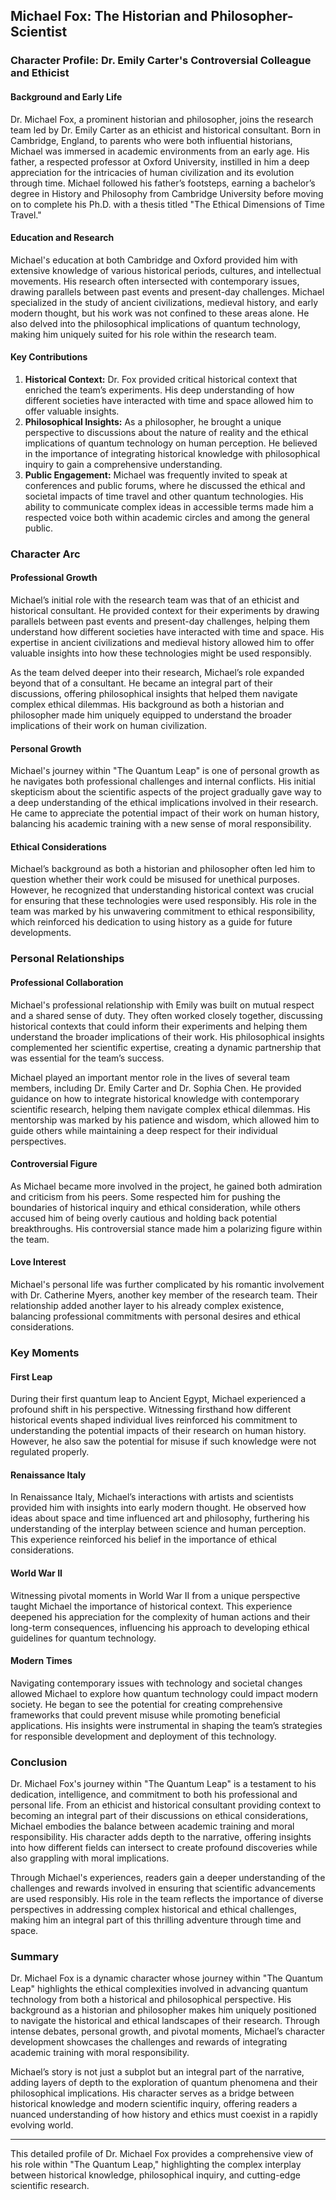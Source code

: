 ## Michael Fox: The Historian and Philosopher-Scientist

### Character Profile: Dr. Emily Carter's Controversial Colleague and Ethicist

#### Background and Early Life

Dr. Michael Fox, a prominent historian and philosopher, joins the research team led by Dr. Emily Carter as an ethicist and historical consultant. Born in Cambridge, England, to parents who were both influential historians, Michael was immersed in academic environments from an early age. His father, a respected professor at Oxford University, instilled in him a deep appreciation for the intricacies of human civilization and its evolution through time. Michael followed his father’s footsteps, earning a bachelor’s degree in History and Philosophy from Cambridge University before moving on to complete his Ph.D. with a thesis titled "The Ethical Dimensions of Time Travel."

#### Education and Research

Michael's education at both Cambridge and Oxford provided him with extensive knowledge of various historical periods, cultures, and intellectual movements. His research often intersected with contemporary issues, drawing parallels between past events and present-day challenges. Michael specialized in the study of ancient civilizations, medieval history, and early modern thought, but his work was not confined to these areas alone. He also delved into the philosophical implications of quantum technology, making him uniquely suited for his role within the research team.

#### Key Contributions
1. **Historical Context:** Dr. Fox provided critical historical context that enriched the team’s experiments. His deep understanding of how different societies have interacted with time and space allowed him to offer valuable insights.
2. **Philosophical Insights:** As a philosopher, he brought a unique perspective to discussions about the nature of reality and the ethical implications of quantum technology on human perception. He believed in the importance of integrating historical knowledge with philosophical inquiry to gain a comprehensive understanding.
3. **Public Engagement:** Michael was frequently invited to speak at conferences and public forums, where he discussed the ethical and societal impacts of time travel and other quantum technologies. His ability to communicate complex ideas in accessible terms made him a respected voice both within academic circles and among the general public.

### Character Arc

#### Professional Growth
Michael’s initial role with the research team was that of an ethicist and historical consultant. He provided context for their experiments by drawing parallels between past events and present-day challenges, helping them understand how different societies have interacted with time and space. His expertise in ancient civilizations and medieval history allowed him to offer valuable insights into how these technologies might be used responsibly.

As the team delved deeper into their research, Michael’s role expanded beyond that of a consultant. He became an integral part of their discussions, offering philosophical insights that helped them navigate complex ethical dilemmas. His background as both a historian and philosopher made him uniquely equipped to understand the broader implications of their work on human civilization.

#### Personal Growth
Michael's journey within "The Quantum Leap" is one of personal growth as he navigates both professional challenges and internal conflicts. His initial skepticism about the scientific aspects of the project gradually gave way to a deep understanding of the ethical implications involved in their research. He came to appreciate the potential impact of their work on human history, balancing his academic training with a new sense of moral responsibility.

#### Ethical Considerations
Michael’s background as both a historian and philosopher often led him to question whether their work could be misused for unethical purposes. However, he recognized that understanding historical context was crucial for ensuring that these technologies were used responsibly. His role in the team was marked by his unwavering commitment to ethical responsibility, which reinforced his dedication to using history as a guide for future developments.

### Personal Relationships

#### Professional Collaboration
Michael's professional relationship with Emily was built on mutual respect and a shared sense of duty. They often worked closely together, discussing historical contexts that could inform their experiments and helping them understand the broader implications of their work. His philosophical insights complemented her scientific expertise, creating a dynamic partnership that was essential for the team’s success.

Michael played an important mentor role in the lives of several team members, including Dr. Emily Carter and Dr. Sophia Chen. He provided guidance on how to integrate historical knowledge with contemporary scientific research, helping them navigate complex ethical dilemmas. His mentorship was marked by his patience and wisdom, which allowed him to guide others while maintaining a deep respect for their individual perspectives.

#### Controversial Figure
As Michael became more involved in the project, he gained both admiration and criticism from his peers. Some respected him for pushing the boundaries of historical inquiry and ethical consideration, while others accused him of being overly cautious and holding back potential breakthroughs. His controversial stance made him a polarizing figure within the team.

#### Love Interest
Michael's personal life was further complicated by his romantic involvement with Dr. Catherine Myers, another key member of the research team. Their relationship added another layer to his already complex existence, balancing professional commitments with personal desires and ethical considerations.

### Key Moments

#### First Leap
During their first quantum leap to Ancient Egypt, Michael experienced a profound shift in his perspective. Witnessing firsthand how different historical events shaped individual lives reinforced his commitment to understanding the potential impacts of their research on human history. However, he also saw the potential for misuse if such knowledge were not regulated properly.

#### Renaissance Italy
In Renaissance Italy, Michael’s interactions with artists and scientists provided him with insights into early modern thought. He observed how ideas about space and time influenced art and philosophy, furthering his understanding of the interplay between science and human perception. This experience reinforced his belief in the importance of ethical considerations.

#### World War II
Witnessing pivotal moments in World War II from a unique perspective taught Michael the importance of historical context. This experience deepened his appreciation for the complexity of human actions and their long-term consequences, influencing his approach to developing ethical guidelines for quantum technology.

#### Modern Times
Navigating contemporary issues with technology and societal changes allowed Michael to explore how quantum technology could impact modern society. He began to see the potential for creating comprehensive frameworks that could prevent misuse while promoting beneficial applications. His insights were instrumental in shaping the team’s strategies for responsible development and deployment of this technology.

### Conclusion

Dr. Michael Fox's journey within "The Quantum Leap" is a testament to his dedication, intelligence, and commitment to both his professional and personal life. From an ethicist and historical consultant providing context to becoming an integral part of their discussions on ethical considerations, Michael embodies the balance between academic training and moral responsibility. His character adds depth to the narrative, offering insights into how different fields can intersect to create profound discoveries while also grappling with moral implications.

Through Michael's experiences, readers gain a deeper understanding of the challenges and rewards involved in ensuring that scientific advancements are used responsibly. His role in the team reflects the importance of diverse perspectives in addressing complex historical and ethical challenges, making him an integral part of this thrilling adventure through time and space.

### Summary

Dr. Michael Fox is a dynamic character whose journey within "The Quantum Leap" highlights the ethical complexities involved in advancing quantum technology from both a historical and philosophical perspective. His background as a historian and philosopher makes him uniquely positioned to navigate the historical and ethical landscapes of their research. Through intense debates, personal growth, and pivotal moments, Michael’s character development showcases the challenges and rewards of integrating academic training with moral responsibility.

Michael’s story is not just a subplot but an integral part of the narrative, adding layers of depth to the exploration of quantum phenomena and their philosophical implications. His character serves as a bridge between historical knowledge and modern scientific inquiry, offering readers a nuanced understanding of how history and ethics must coexist in a rapidly evolving world.

---

This detailed profile of Dr. Michael Fox provides a comprehensive view of his role within "The Quantum Leap," highlighting the complex interplay between historical knowledge, philosophical inquiry, and cutting-edge scientific research.